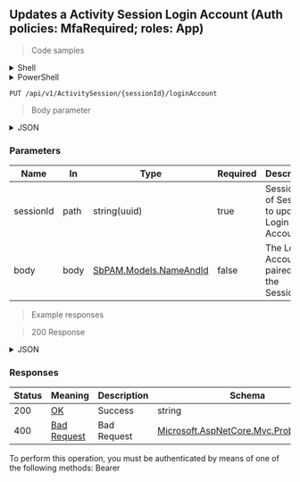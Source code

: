 
## Updates a Activity Session Login Account (Auth policies: MfaRequired; roles: App)

<a id="opIdUpdateSessionLoginAccountAsync"></a>

> Code samples

<details><summary>Shell</summary>


```shell
# You can also use wget
curl -X PUT /api/v1/ActivitySession/{sessionId}/loginAccount \
  -H 'Content-Type: application/json' \
  -H 'Accept: application/json' \
  -H 'Authorization: Bearer TOKEN'

```


</details>

<details><summary>PowerShell</summary>


```powershell
# PowerShell example
$JsonBody = @"
{
  "id": "497f6eca-6276-4993-bfeb-53cbbbba6f08",
  "name": "string"
}
"@

$NPSUrl = "https://localhost:6500"

$Login = @{
    Login = "User"
    Password = "Password"
}
# Cookie container for multi-factor authentication
$WebSession = New-Object Microsoft.PowerShell.Commands.WebRequestSession
$Token = Invoke-RestMethod -Uri "$($NPSUrl)/signinBody" -Method POST -Body (ConvertTo-Json $Login) -WebSession $WebSession -ContentType "application/json"
$Token = Invoke-RestMethod -Uri "$($NPSUrl)/signin2fa" -Method Post -Body $MfaCode -Headers @{Authorization = "Bearer $Token"} -WebSession $WebSession -ContentType "application/json"

$Headers = @{
    Authorization = "Bearer $Token"
}
Invoke-RestMethod -Method PUT -Uri "$($NPSUrl)/api/v1/ActivitySession/{sessionId}/loginAccount" -Body $JsonBody -Headers $Headers -ContentType "application/json"
```


</details>

`PUT /api/v1/ActivitySession/{sessionId}/loginAccount`

> Body parameter

<details><summary>JSON</summary>


```json
{
  "id": "497f6eca-6276-4993-bfeb-53cbbbba6f08",
  "name": "string"
}
```


</details>

<h3 id="updates-a-activity-session-login-account-(auth-policies:-mfarequired;-roles:-app)-parameters">Parameters</h3>

|Name|In|Type|Required|Description|
|---|---|---|---|---|
|sessionId|path|string(uuid)|true|SessionId of Session to update Login Account|
|body|body|[SbPAM.Models.NameAndId](../Models/sbpam.models.nameandid.md)|false|The Login Account paired with the SessionId|

> Example responses

> 200 Response

<details><summary>JSON</summary>


```json
"string"
```


</details>

<h3 id="updates-a-activity-session-login-account-(auth-policies:-mfarequired;-roles:-app)-responses">Responses</h3>

|Status|Meaning|Description|Schema|
|---|---|---|---|
|200|[OK](https://tools.ietf.org/html/rfc7231#section-6.3.1)|Success|string|
|400|[Bad Request](https://tools.ietf.org/html/rfc7231#section-6.5.1)|Bad Request|[Microsoft.AspNetCore.Mvc.ProblemDetails](../Models/microsoft.aspnetcore.mvc.problemdetails.md)|

<aside class="warning">
To perform this operation, you must be authenticated by means of one of the following methods:
Bearer
</aside>


